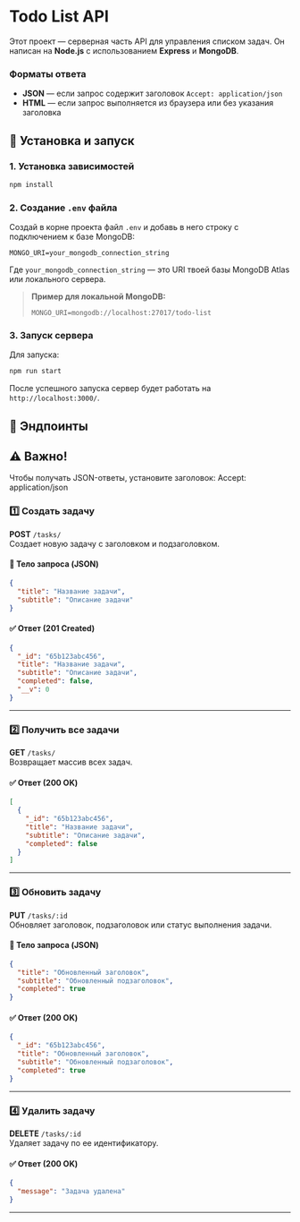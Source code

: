 # Todo List API

Этот проект — серверная часть API для управления списком задач. Он написан на **Node.js** с использованием **Express** и **MongoDB**.

### Форматы ответа 

- **JSON** — если запрос содержит заголовок `Accept: application/json`  
- **HTML** — если запрос выполняется из браузера или без указания заголовка 

## 🚀 Установка и запуск

### 1. Установка зависимостей
```sh
npm install
```

### 2. Создание `.env` файла  
Создай в корне проекта файл `.env` и добавь в него строку с подключением к базе MongoDB:

```
MONGO_URI=your_mongodb_connection_string
```

Где `your_mongodb_connection_string` — это URI твоей базы MongoDB Atlas или локального сервера.

> **Пример для локальной MongoDB:**  
> ```
> MONGO_URI=mongodb://localhost:27017/todo-list
> ```

### 3. Запуск сервера  
Для запуска:  
```sh
npm run start
```

После успешного запуска сервер будет работать на `http://localhost:3000/`.

## 📍 Эндпоинты

## ⚠️ Важно!
Чтобы получать JSON-ответы, установите заголовок:  Accept: application/json

### 1️⃣ Создать задачу  
**POST** `/tasks/`  
Создает новую задачу с заголовком и подзаголовком.

#### 🔹 Тело запроса (JSON)
```json
{
  "title": "Название задачи",
  "subtitle": "Описание задачи"
}
```

#### ✅ Ответ (201 Created)
```json
{
  "_id": "65b123abc456",
  "title": "Название задачи",
  "subtitle": "Описание задачи",
  "completed": false,
  "__v": 0
}
```

---

### 2️⃣ Получить все задачи  
**GET** `/tasks/`  
Возвращает массив всех задач.

#### ✅ Ответ (200 OK)
```json
[
  {
    "_id": "65b123abc456",
    "title": "Название задачи",
    "subtitle": "Описание задачи",
    "completed": false
  }
]
```

---

### 3️⃣ Обновить задачу  
**PUT** `/tasks/:id`  
Обновляет заголовок, подзаголовок или статус выполнения задачи.

#### 🔹 Тело запроса (JSON)
```json
{
  "title": "Обновленный заголовок",
  "subtitle": "Обновленный подзаголовок",
  "completed": true
}
```

#### ✅ Ответ (200 OK)
```json
{
  "_id": "65b123abc456",
  "title": "Обновленный заголовок",
  "subtitle": "Обновленный подзаголовок",
  "completed": true
}
```

---

### 4️⃣ Удалить задачу  
**DELETE** `/tasks/:id`  
Удаляет задачу по ее идентификатору.

#### ✅ Ответ (200 OK)
```json
{
  "message": "Задача удалена"
}
```

---

